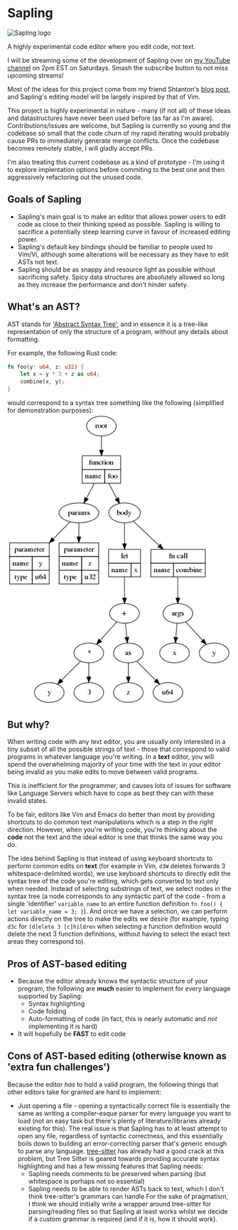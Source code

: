# Sapling

![Sapling logo](https://raw.githubusercontent.com/kneasle/sapling/master/resources/sapling.gif)

A highly experimental code editor where you edit code, not text.

I will be streaming some of the development of Sapling over on
[my YouTube channel](https://www.youtube.com/channel/UCKl0T4IDZC3vUz152hDAzGw) on 2pm EST on
Saturdays.  Smash the subscribe button to not miss upcoming streams!

Most of the ideas for this project come from my friend Shtanton's
[blog post](http://shtanton.com/ex.html), and Sapling's editing model will be largely inspired by
that of Vim.

This project is highly experimental in nature - many (if not all) of these ideas and datastructures
have never been used before (as far as I'm aware).  Contributions/issues are welcome, but Sapling
is currently so young and the codebase so small that the code churn of my rapid iterating would
probably cause PRs to immediately generate merge conflicts.  Once the codebase becomes remotely
stable, I will gladly accept PRs.

I'm also treating this current codebase as a kind of prototype - I'm using it to explore
implentation options before commiting to the best one and then aggressively refactoring out the
unused code.

## Goals of Sapling

- Sapling's main goal is to make an editor that allows power users to edit code as close to their
  thinking speed as possible.  Sapling is willing to sacrifice a potentially steep learning curve
  in favour of increased editing power.
- Sapling's default key bindings should be familiar to people used to Vim/Vi, although some
  alterations will be necessary as they have to edit ASTs not text.
- Sapling should be as snappy and resource light as possible without sacrificing safety.  Spicy
  data structures are absolutely allowed so long as they increase the performance and don't hinder
  safety.
  
## What's an AST?

AST stands for ['Abstract Syntax Tree'](https://en.wikipedia.org/wiki/Abstract_syntax_tree), and in
essence it is a tree-like representation of only the structure of a program, without any details
about formatting.

For example, the following Rust code:
```rust
fn foo(y: u64, z: u32) {
    let x = y * 3 + z as u64;
    combine(x, y);
}
```
would correspond to a syntax tree something like the following (simplified for demonstration
purposes):
![Example tree](/resources/example_tree.png)

## But why?

When writing code with any text editor, you are usually only interested in a tiny subset of all the
possible strings of text - those that correspond to valid programs in whatever language you're
writing.  In a **text** editor, you will spend the overwhelming majority of your time with the text
in your editor being invalid as you make edits to move between valid programs.

This is inefficient for the programmer, and causes lots of issues for software like Language
Servers which have to cope as best they can with these invalid states.

To be fair, editors like Vim and Emacs do better than most by providing shortcuts to do common text
manipulations which is a step in the right direction.  However, when you're writing code, you're
thinking about the **code** not the text and the ideal editor is one that thinks the same way you
do.

The idea behind Sapling is that instead of using keyboard shortcuts to perform common edits on
**text** (for example in Vim, `d3W` deletes forwards 3 whitespace-delimited words), we use keyboard
shortcuts to directly edit the syntax tree of the code you're editing, which gets converted to text
only when needed.  Instead of selecting substrings of text, we select nodes in the syntax tree (a
node corresponds to any syntactic part of the code - from a single 'identifier' `variable_name` to
an entire function definition `fn foo() { let variable_name = 3; }`).  And once we have a
selection, we can perform actions directly on the tree to make the edits we desire (for example,
typing `d3c` for `[d]elete 3 [c]hildren` when selecting a function definition would delete the next
3 function definitions, without having to select the exact text areas they correspond to).

## Pros of AST-based editing

- Because the editor already knows the syntactic structure of your program, the following are
  **much** easier to implement for every language supported by Sapling:
  - Syntax highlighting
  - Code folding
  - Auto-formatting of code (in fact, this is nearly automatic and *not* implementing it is hard)
- It will hopefully be **FAST** to edit code

## Cons of AST-based editing (otherwise known as 'extra fun challenges')

Because the editor *has* to hold a valid program, the following things that other editors take for
granted are hard to implement:
- Just opening a file - opening a syntactically correct file is essentially the same as writing a
  compiler-esque parser for every language you want to load (not an easy task but there's plenty of
  literature/libraries already existing for this).  The real issue is that Sapling has to at least 
  attempt to open any file, regardless of syntactic correctness, and this essentially boils down to
  building an error-correcting parser that's generic enough to parse any language.
  [tree-sitter](https://github.com/tree-sitter/tree-sitter) has already had a good crack at this
  problem, but Tree Sitter is geared towards providing accurate syntax highlighting and has a few
  missing features that Sapling needs:
  - Sapling needs comments to be preserved when parsing (but whitespace is perhaps not so essential)
  - Sapling needs to be able to render ASTs back to text, which I don't think tree-sitter's grammars
    can handle
  For the sake of pragmatism, I think we should initially write a wrapper around tree-sitter for
  parsing/reading files so that Sapling at least works whilst we decide if a custom grammar is
  required (and if it is, how it should work).
